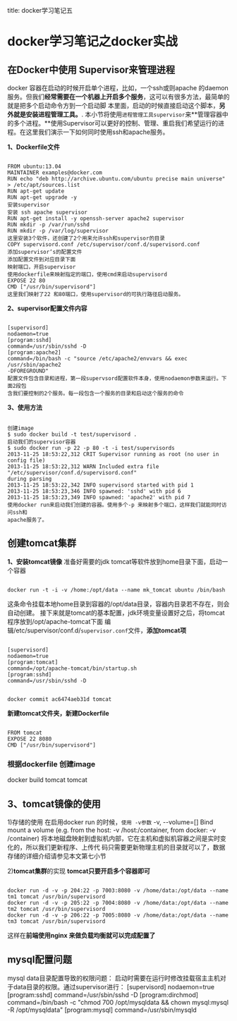 title: docker学习笔记五 

#  docker学习笔记之docker实战 
##  在Docker中使用 Supervisor来管理进程 
docker 容器在启动的时候开启单个进程，比如，一个ssh或则apache 的daemon服务。但我们**经常需要在一个机器上开启多个服务**，这可以有很多方法，最简单的就是把多个启动命令方到一个启动脚
本里面，启动的时候直接启动这个脚本，**另外就是安装进程管理工具。**.
本小节将使用` 进程管理工具supervisor `来**管理容器中的多个进程。**使用Supervisor可以更好的控制、管理、重启我们希望运行的进程。在这里我们演示一下如何同时使用ssh和apache服务。

**1、Dockerfile文件**
```

FROM ubuntu:13.04
MAINTAINER examples@docker.com
RUN echo "deb http://archive.ubuntu.com/ubuntu precise main universe" > /etc/apt/sources.list
RUN apt-get update
RUN apt-get upgrade -y
安装supervisor
安装 ssh apache supervisor
RUN apt-get install -y openssh-server apache2 supervisor
RUN mkdir -p /var/run/sshd
RUN mkdir -p /var/log/supervisor
这里安装3个软件，还创建了2个用来允许ssh和supervisor的目录
COPY supervisord.conf /etc/supervisor/conf.d/supervisord.conf
添加supervisor‘s的配置文件
添加配置文件到对应目录下面
映射端口，开启supervisor
使用dockerfile来映射指定的端口，使用cmd来启动supervisord
EXPOSE 22 80
CMD ["/usr/bin/supervisord"]
这里我们映射了22 和80端口，使用supervisord的可执行路径启动服务。

```

**2、supervisor配置文件内容**
```

[supervisord]
nodaemon=true
[program:sshd]
command=/usr/sbin/sshd -D
[program:apache2]
command=/bin/bash -c "source /etc/apache2/envvars && exec /usr/sbin/apache2
-DFOREGROUND"
配置文件包含目录和进程，第一段supervsord配置软件本身，使用nodaemon参数来运行。下面2段包
含我们要控制的2个服务。每一段包含一个服务的目录和启动这个服务的命令

```

**3、使用方法**
```

创建image
$ sudo docker build -t test/supervisord .
启动我们的supervisor容器
$ sudo docker run -p 22 -p 80 -t -i test/supervisords
2013-11-25 18:53:22,312 CRIT Supervisor running as root (no user in config file)
2013-11-25 18:53:22,312 WARN Included extra file "/etc/supervisor/conf.d/supervisord.conf"
during parsing
2013-11-25 18:53:22,342 INFO supervisord started with pid 1
2013-11-25 18:53:23,346 INFO spawned: 'sshd' with pid 6
2013-11-25 18:53:23,349 INFO spawned: 'apache2' with pid 7
使用docker run来启动我们创建的容器。使用多个-p 来映射多个端口，这样我们就能同时访问ssh和
apache服务了。

```

##  创建tomcat集群 
**1、安装tomcat镜像**
准备好需要的jdk tomcat等软件放到home目录下面，启动一个容器
```

docker run -t -i -v /home:/opt/data --name mk_tomcat ubuntu /bin/bash

```
这条命令挂载本地home目录到容器的/opt/data目录，容器内目录若不存在，则会自动创建。
接下来就是tomcat的基本配置，jdk环境变量设置好之后，将tomcat程序放到/opt/apache-tomcat下面
编辑/etc/supervisor/conf.d/` supervisor.conf `文件，**添加tomcat项**
```

[supervisord]
nodaemon=true
[program:tomcat]
command=/opt/apache-tomcat/bin/startup.sh
[program:sshd]
command=/usr/sbin/sshd -D

```
```

docker commit ac6474aeb31d tomcat

```
**新建tomcat文件夹，新建Dockerfile**
```

FROM tomcat
EXPOSE 22 8080
CMD ["/usr/bin/supervisord"]

```
###  根据dockerfile 创建image 
docker build tomcat tomcat

##  3、tomcat镜像的使用 
1)存储的使用
在启用docker run 的时候，` 使用 -v参数 `
-v, --volume=[] Bind mount a volume (e.g. from the host: -v /host:/container, from docker: -v
/container)
将本地磁盘映射到虚拟机内部，它在主机和虚拟机容器之间是实时变化的，所以我们更新程序、上传代
码只需要更新物理主机的目录就可以了，数据存储的详细介绍请参见本文第七小节

2)**tomcat集群**的实现
**tomcat只要开启多个容器即可**
```

docker run -d -v -p 204:22 -p 7003:8080 -v /home/data:/opt/data --name tm1 tomcat /usr/bin/supervisord
docker run -d -v -p 205:22 -p 7004:8080 -v /home/data:/opt/data --name tm2 tomcat /usr/bin/supervisord
docker run -d -v -p 206:22 -p 7005:8080 -v /home/data:/opt/data --name tm3 tomcat /usr/bin/supervisord

```

这样在**前端使用nginx 来做负载均衡就可以完成配置了**


##  mysql配置问题 
mysql data目录配置导致的权限问题：
启动时需要在运行时修改挂载宿主主机对于data目录的权限。通过supervisor进行：
[supervisord]
nodaemon=true
[program:sshd]
command=/usr/sbin/sshd -D
[program:dirchmod]
command=/bin/bash -c "chmod 700 /opt/mysqldata && chown mysql:mysql -R /opt/mysqldata"
[program:mysql]
command=/usr/sbin/mysqld